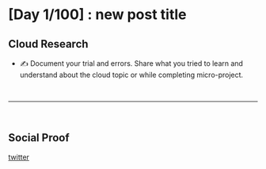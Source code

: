 <!-- This is a template you can use for quick progress days. It removes a lot of the steps we encourage you to share in the longer template 000-DAY-ARTICLE-LONG-TEMPLATE.MD-->

# [Day 1/100] : new post title


## Cloud Research

- ✍️ Document your trial and errors. Share what you tried to learn and understand about the cloud topic or while completing micro-project.

</br>

---

</br>

## Social Proof

[twitter](link)

